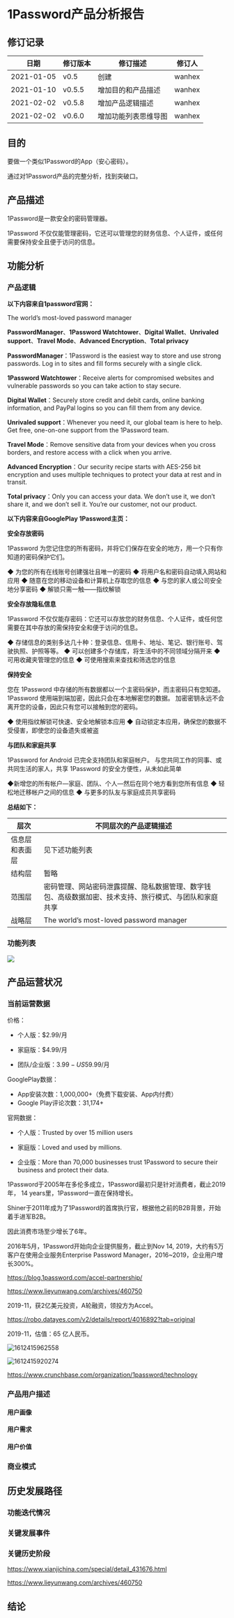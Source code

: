 # 1Password产品分析报告

## 修订记录

| 日期       | 修订版本 | 修订描述             | 修订人 |
| ---------- | -------- | -------------------- | ------ |
| 2021-01-05 | v0.5     | 创建                 | wanhex |
| 2021-01-10 | v0.5.5   | 增加目的和产品描述   | wanhex |
| 2021-02-02 | v0.5.8   | 增加产品逻辑描述     | wanhex |
| 2021-02-02 | v0.6.0   | 增加功能列表思维导图 | wanhex |

## 目的

要做一个类似1Password的App（安心密码）。

通过对1Password产品的完整分析，找到突破口。

## 产品描述

1Password是一款安全的密码管理器。

1Password 不仅仅能管理密码，它还可以管理您的财务信息、个人证件，或任何需要保持安全且便于访问的信息。

## 功能分析

### 产品逻辑

**以下内容来自1password官网：**

The world’s most-loved password manager

**PasswordManager**、**1Password Watchtower**、**Digital Wallet**、**Unrivaled support**、**Travel Mode**、**Advanced Encryption**、**Total privacy**

**PasswordManager**：1Password is the easiest way to store and use strong passwords. Log in to sites and fill forms securely with a single click.

**1Password Watchtower**：Receive alerts for compromised websites and vulnerable passwords so you can take action to stay secure.

**Digital Wallet**：Securely store credit and debit cards, online banking information, and PayPal logins so you can fill them from any device.

**Unrivaled support**：Whenever you need it, our global team is here to help. Get free, one-on-one support from the 1Password team.

**Travel Mode**：Remove sensitive data from your devices when you cross borders, and restore access with a click when you arrive.

**Advanced Encryption**：Our security recipe starts with AES-256 bit encryption and uses multiple techniques to protect your data at rest and in transit.

**Total privacy**：Only you can access your data. We don’t use it, we don’t share it, and we don’t sell it. You’re our customer, not our product.

 **以下内容来自GooglePlay 1Password主页：**

 **安全存放密码**

1Password 为您记住您的所有密码，并将它们保存在安全的地方，用一个只有你知道的密码保护它们。

◆ 为您的所有在线账号创建强壮且唯一的密码
◆ 将用户名和密码自动填入网站和应用
◆ 随意在您的移动设备和计算机上存取您的信息
◆ 与您的家人或公司安全地分享密码
◆ 解锁只需一触——指纹解锁


**安全存放隐私信息**

1Password 不仅仅能存密码：它还可以存放您的财务信息、个人证件，或任何您需要在其中存放的需保持安全和便于访问的信息。

◆ 存储信息的类别多达几十种：登录信息、信用卡、地址、笔记、银行账号、驾驶执照、护照等等。
◆ 可以创建多个存储库，将生活中的不同领域分隔开来
◆ 可用收藏夹管理您的信息
◆ 可使用搜索来查找和筛选您的信息

**保持安全**

您在 1Password 中存储的所有数据都以一个主密码保护，而主密码只有您知道。 1Password 使用端到端加密，因此只会在本地解密您的数据。 加密密钥永远不会离开您的设备，因此只有您可以接触到您的密码。

◆ 使用指纹解锁可快速、安全地解锁本应用
◆ 自动锁定本应用，确保您的数据不受侵害，即使您的设备遗失或被盗

**与团队和家庭共享**

1Password for Android 已完全支持团队和家庭帐户。 与您共同工作的同事、或共同生活的家人，共享 1Password 的安全方便性，从未如此简单

◆新增您的所有帐户—家庭、团队、个人—然后在同个地方看到您所有信息
◆ 轻松地迁移帐户之间的信息
◆ 与更多的队友与家庭成员共享密码  

**总结如下：**

| 层次           | 不同层次的产品逻辑描述                                       |
| -------------- | ------------------------------------------------------------ |
| 信息层和表面层 | 见下述功能列表                                               |
| 结构层         | 暂略                                                         |
| 范围层         | 密码管理、网站密码泄露提醒、隐私数据管理、数字钱包、高级数据加密、技术支持、旅行模式、与团队和家庭共享 |
| 战略层         | The world’s most-loved password manager                      |

### 功能列表

![](1Password产品分析报告.assets/1Password.png)

## 产品运营状况

### 当前运营数据

价格：

- 个人版：$2.99/月

- 家庭版：$4.99/月

- 团队/企业版：$3.99-US$59.99/月


GooglePlay数据：

- App安装次数：1,000,000+（免费下载安装、App内付费）
- Google Play评论次数：31,174+


官网数据：

- 个人版：Trusted by over 15 million users

- 家庭版：Loved and used by millions.

- 企业版：More than 70,000 businesses trust 1Password to secure their business and protect their data.  

1Password于2005年在多伦多成立，1Password最初只是针对消费者，截止2019年， 14 years里，1Password一直在保持增长。

Shiner于2011年成为了1Password的首席执行官，根据他之前的B2B背景，开始着手进军B2B。

因此消费市场至少增长了6年。

2016年5月，1Password开始向企业提供服务，截止到Nov 14, 2019，大约有5万客户在使用企业服务Enterprise Password Manager，2016~2019，企业用户增长300%。

https://blog.1password.com/accel-partnership/

https://www.lieyunwang.com/archives/460750

2019-11，获2亿美元投资，A轮融资，领投方为Accel。

https://robo.datayes.com/v2/details/report/4016892?tab=original

2019-11，估值：65 亿人民币。

![1612415962558](1Password产品分析报告.assets/1612415962558.png)

![1612415920274](1Password产品分析报告.assets/1612415920274.png)

https://www.crunchbase.com/organization/1password/technology


### 产品用户描述

#### 用户画像

#### 用户需求

#### 用户价值

### 商业模式

## 历史发展路径

### 功能迭代情况

### 关键发展事件

### 关键历史阶段

https://www.xianjichina.com/special/detail_431676.html

https://www.lieyunwang.com/archives/460750

## 结论

